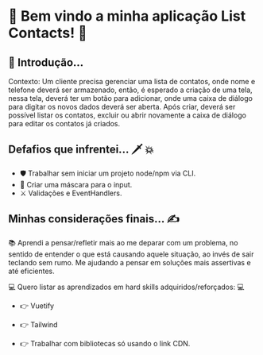# 🚀 Bem vindo a minha aplicação List Contacts! 🚀

## 🥱 Introdução...

Contexto: Um cliente precisa gerenciar uma lista de contatos, onde nome e telefone deverá ser
armazenado, então, é esperado a criação de uma tela, nessa tela, deverá ter um botão para adicionar,
onde uma caixa de diálogo para digitar os novos dados deverá ser aberta. Após criar, deverá ser
possível listar os contatos, excluir ou abrir novamente a caixa de diálogo para editar os contatos já
criados.

## Defafios que infrentei...  🗡️ 💥 

* 🛡️ Trabalhar sem iniciar um projeto node/npm via CLI.
* 🥊 Criar uma máscara para o input.
* ⚔️ Validações e EventHandlers.

## Minhas considerações finais... ✍️

📚 Aprendi a pensar/refletir mais ao me deparar com um problema, no sentido de entender o que está causando aquele situação, ao invés de sair teclando sem rumo. Me ajudando a pensar em soluções mais assertivas e até eficientes.

💻 Quero listar as aprendizados em hard skills adquiridos/reforçados: 💻

* 👉 Vuetify

* 👉 Tailwind

* 👉 Trabalhar com bibliotecas só usando o link CDN.
 
